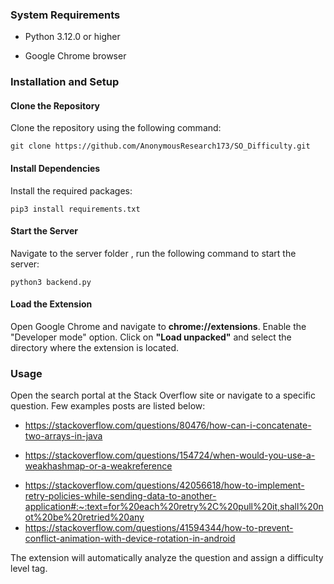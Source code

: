 ### System Requirements
- Python 3.12.0 or higher
* Google Chrome browser

### Installation and Setup
#### Clone the Repository
Clone the repository using the following command:

```git clone https://github.com/AnonymousResearch173/SO_Difficulty.git```

#### Install Dependencies
Install the required packages:

```pip3 install requirements.txt```

#### Start the Server
Navigate to the server folder , run the following command to start the server:

```python3 backend.py```

#### Load the Extension
Open Google Chrome and navigate to **chrome://extensions**.
Enable the "Developer mode" option.
Click on **"Load unpacked"** and select the directory where the extension is located.
### Usage
Open the search portal at the Stack Overflow site or navigate to a specific question.
Few examples posts are listed below: 
- https://stackoverflow.com/questions/80476/how-can-i-concatenate-two-arrays-in-java
* https://stackoverflow.com/questions/154724/when-would-you-use-a-weakhashmap-or-a-weakreference
+ https://stackoverflow.com/questions/42056618/how-to-implement-retry-policies-while-sending-data-to-another-application#:~:text=for%20each%20retry%2C%20pull%20it,shall%20not%20be%20retried%20any
+ https://stackoverflow.com/questions/41594344/how-to-prevent-conflict-animation-with-device-rotation-in-android

The extension will automatically analyze the question and assign a difficulty level tag.
